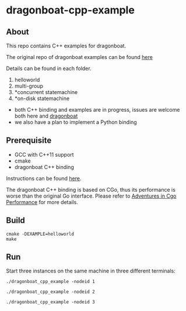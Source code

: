 # dragonboat-cpp-example

## About

This repo contains C++ examples for dragonboat.

The original repo of dragonboat examples can be found [here](https://github.com/lni/dragonboat-example)

Details can be found in each folder.

1. helloworld
2. multi-group
3. *concurrent statemachine
4. *on-disk statemachine

* both C++ binding and examples are in progress, issues are welcome both here and [dragonboat](https://github.com/lni/dragonboat)
* we also have a plan to implement a Python binding

## Prerequisite

- GCC with C++11 support
- cmake
- dragonboat C++ binding

Instructions can be found [here](https://github.com/lni/dragonboat). 

The dragonboat C++ binding is based on CGo, thus its performance is worse than the original Go interface. Please refer to [Adventures in Cgo Performance](https://about.sourcegraph.com/go/gophercon-2018-adventures-in-cgo-performance) for more details.


## Build

```shell
cmake -DEXAMPLE=helloworld
make
```

## Run

Start three instances on the same machine in three different terminals:

```shell
./dragonboat_cpp_example -nodeid 1
```

```shell
./dragonboat_cpp_example -nodeid 2
```

```shell
./dragonboat_cpp_example -nodeid 3
```